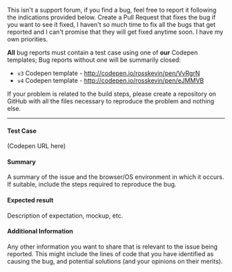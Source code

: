 This isn't a support forum, if you find a bug, feel free to report it following the indications provided below. Create a Pull Request that fixes the bug if you want to see it fixed, I haven't so much time to fix all the bugs that get reported and I can't promise that they will get fixed anytime soon. I have my own priorities.

**All** bug reports must contain a test case using one of **our** Codepen templates;  Bug reports without one will be summarily closed:
- `v3` Codepen template - http://codepen.io/rosskevin/pen/VvRgrN 
- `v4` Codepen template - http://codepen.io/rosskevin/pen/eJMMVB

If your problem is related to the build steps, please create a repository on GitHub with all the files necessary to reproduce the problem and nothing else.

----

#### Test Case 
(Codepen URL here) 

#### Summary
A summary of the issue and the browser/OS environment in which it occurs. If suitable, include the steps required to reproduce the bug.

#### Expected result
Description of expectation, mockup, etc.

#### Additional Information
Any other information you want to share that is relevant to the issue being reported. This might include the lines of code that you have identified as causing the bug, and potential solutions (and your opinions on their merits).
